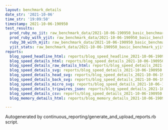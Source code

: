 ```yaml
---
layout: benchmark_details
date_str: '2021-10-06'
time_str: '19:09:50'
timestamp: 2021-10-06-190950
test_results:
  prod_ruby_no_jit: raw_benchmark_data/2021-10-06-190950_basic_benchmark_prod_ruby_no_jit.json
  prod_ruby_with_yjit: raw_benchmark_data/2021-10-06-190950_basic_benchmark_prod_ruby_with_yjit.json
  ruby_30_with_mjit: raw_benchmark_data/2021-10-06-190950_basic_benchmark_ruby_30_with_mjit.json
  yjit_stats: raw_benchmark_data/2021-10-06-190950_basic_benchmark_yjit_stats.json
reports:
  blog_speed_headline_html: reports/blog_speed_headline_2021-10-06-190950.html
  blog_speed_details_html: reports/blog_speed_details_2021-10-06-190950.html
  blog_speed_details_raw_details_html: reports/blog_speed_details_2021-10-06-190950.raw_details.html
  blog_speed_details_svg: reports/blog_speed_details_2021-10-06-190950.svg
  blog_speed_details_head_svg: reports/blog_speed_details_2021-10-06-190950.head.svg
  blog_speed_details_back_svg: reports/blog_speed_details_2021-10-06-190950.back.svg
  blog_speed_details_micro_svg: reports/blog_speed_details_2021-10-06-190950.micro.svg
  blog_speed_details_tripwires_json: reports/blog_speed_details_2021-10-06-190950.tripwires.json
  blog_speed_details_csv: reports/blog_speed_details_2021-10-06-190950.csv
  blog_memory_details_html: reports/blog_memory_details_2021-10-06-190950.html

---
```

Autogenerated by continuous_reporting/generate_and_upload_reports.rb script.
